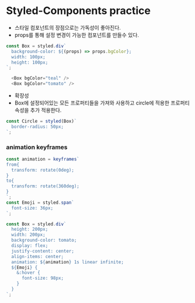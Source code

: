 # Styled-Components practice

- 스타일 컴포넌트의 장점으로는 가독성이 좋아진다.
- props를 통해 설정 변경이 가능한 컴포넌트를 만들수 있다.

```js
const Box = styled.div`
  background-color: ${(props) => props.bgColor};
  width: 100px;
  height: 100px;
`;

  <Box bgColor="teal" />
  <Box bgColor="tomato" />
```

- 확장성
- Box에 설정되어있는 모든 프로퍼티들을 가져와 사용하고 circle에 적용한 프로퍼티 속성을 추가 적용한다.

```js
const Circle = styled(Box)`
  border-radius: 50px;
`;
```

### animation keyframes

```js
const animation = keyframes`
from{
  transform: rotate(0deg);
}
to{
  transform: rotate(360deg);
}
`;
const Emoji = styled.span`
  font-size: 36px;
`;

const Box = styled.div`
  height: 200px;
  width: 200px;
  background-color: tomato;
  display: flex;
  justify-content: center;
  align-items: center;
  animation: ${animation} 1s linear infinite;
  ${Emoji} {
    &:hover {
      font-size: 98px;
    }
  }
`;
```

